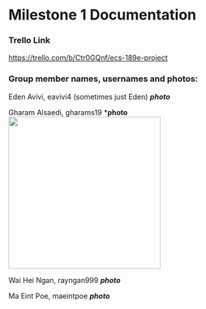 
# Milestone 1 Documentation

### Trello Link
https://trello.com/b/Ctr0GQnf/ecs-189e-project

### Group member names, usernames and photos:
Eden Avivi, eavivi4 (sometimes just Eden)
***photo***

Gharam Alsaedi, gharams19
***photo**
<img src="https://github.com/ECS189E/project-w21-big-bang-theory/blob/Eden/Images/GharamPic.jpg"  width="300"/>

Wai Hei Ngan, rayngan999 
***photo***

Ma Eint Poe, maeintpoe
***photo***

